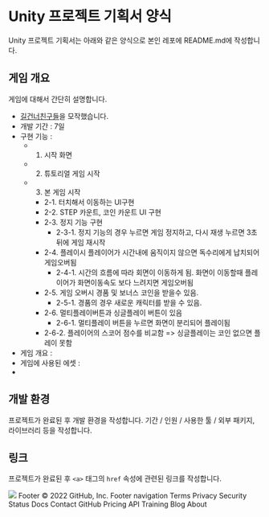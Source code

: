 # Unity 프로젝트 기획서 양식
Unity 프로젝트 기획서는 아래와 같은 양식으로
본인 레포에 README.md에 작성합니다.

## 게임 개요
게임에 대해서 간단히 설명합니다.

- [길건너친구들](https://play.google.com/store/apps/details?id=com.yodo1.crossyroad&hl=ko&gl=US)을 모작했습니다.
 - 개발 기간 : 7일
- 구현 기능 :
  - 1. 시작 화면
  - 2. 튜토리얼 게임 시작
  - 3. 본 게임 시작
    - 2-1. 터치해서 이동하는 UI구현
    - 2-2. STEP 카운트, 코인 카운트 UI 구현
    - 2-3. 정지 기능 구현
      - 2-3-1. 정지 기능의 경우 누르면 게임 정지하고, 다시 재생 누르면 3초뒤에 게임 재시작
    - 2-4. 플레이시 플레이어가 시간내에 움직이지 않으면 독수리에게 납치되어 게임오버됨
      - 2-4-1. 시간의 흐름에 따라 회면이 이동하게 됨. 화면이 이동할때 플레이어가 화면이동속도 보다 느려지면 게임오버됨
    - 2-5. 게임 오버시 경품 및 보너스 코인을 받을수 있음.
      - 2-5-1. 경품의 경우 새로운 캐릭터를 받을 수 있음.
    - 2-6. 멀티플레이버튼과 싱글플레이 버튼이 있음
      - 2-6-1. 멀티플레이 버튼을 누르면 화면이 분리되어 플레이됨 
    - 2-6-2. 플레이어의 스코어 점수를 비교함 => 싱글플레이는 코인 없으면 플레이 못함 
- 게임 개요 :
- 게임에 사용된 에셋 : 
- 
## 개발 환경
프로젝트가 완료된 후 개발 환경을 작성합니다. 기간 / 인원 / 사용한 툴 / 외부 패키지, 라이브러리 등을 작성합니다.

## 링크
프로젝트가 완료된 후 `<a>` 태그의 `href` 속성에 관련된 링크를 작성합니다.

<a href="https://www.youtube.com"><img src="https://img.shields.io/badge/Youtube-FF0000?style=for-the-badge&logo=Youtube&logoColor=white"></a>
Footer
© 2022 GitHub, Inc.
Footer navigation
Terms
Privacy
Security
Status
Docs
Contact GitHub
Pricing
API
Training
Blog
About
